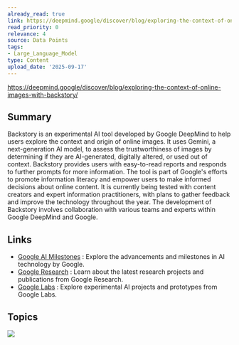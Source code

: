 ```yaml
---
already_read: true
link: https://deepmind.google/discover/blog/exploring-the-context-of-online-images-with-backstory/
read_priority: 0
relevance: 4
source: Data Points
tags:
- Large_Language_Model
type: Content
upload_date: '2025-09-17'
---
```


https://deepmind.google/discover/blog/exploring-the-context-of-online-images-with-backstory/
## Summary

Backstory is an experimental AI tool developed by Google DeepMind to help users explore the context and origin of online images. It uses Gemini, a next-generation AI model, to assess the trustworthiness of images by determining if they are AI-generated, digitally altered, or used out of context. Backstory provides users with easy-to-read reports and responds to further prompts for more information. The tool is part of Google's efforts to promote information literacy and empower users to make informed decisions about online content. It is currently being tested with content creators and expert information practitioners, with plans to gather feedback and improve the technology throughout the year. The development of Backstory involves collaboration with various teams and experts within Google DeepMind and Google.
## Links

- [Google AI Milestones](https://ai.google/advancing-ai/milestones/?section=intro&utm_source=deepmind.google&utm_medium=referral&utm_campaign=gdm&utm_content=) : Explore the advancements and milestones in AI technology by Google.
- [Google Research](https://research.google?utm_source=deepmind.google&utm_medium=referral&utm_campaign=gdm&utm_content=) : Learn about the latest research projects and publications from Google Research.
- [Google Labs](https://labs.google/?utm_source=deepmind.google&utm_medium=referral&utm_campaign=gdm&utm_content=) : Explore experimental AI projects and prototypes from Google Labs.

## Topics

![](topics/Model/Backstory)